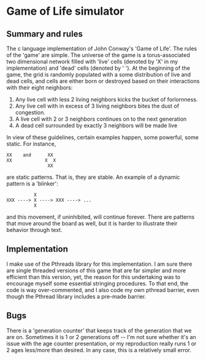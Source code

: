 # Game of Life simulator

## Summary and rules

The c language implementation of John Conway's 'Game of Life'. The rules of the
'game' are simple. The universe of the game is a torus-associated two dimensional network
filled with 'live' cells (denoted by 'X' in my implementation) and 'dead' cells (denoted
by ' '). At the beginning of the game, the grid is randomly populated with a some
distribution of live and dead cells, and cells are either born or destroyed based on
their interactions with their eight neighbors:

1. Any live cell with less 2 living neighbors kicks the bucket of forlornness.
2. Any live cell with in excess of 3 living neighbors bites the dust of congestion.
3. A live cell with 2 or 3 neighbors continues on to the next generation
4. A dead cell surrounded by exactly 3 neighbors will be made live

In view of these guidelines, certain examples happen, some powerful, some static. For instance,

    XX    and      XX
    XX            X  X
                   XX

are  static patterns. That is, they are stable. An example of a dynamic pattern is 
a 'blinker':

              X 
    XXX ----> X ----> XXX ----> ...
              X

and this movement, if uninhibited, will continue forever. There are patterns that move
around the board as well, but it is harder to illustrate their behavior through text.

## Implementation
I make use of the Pthreads library for this implementation. I am sure there are single
threaded versions of this game that are far simpler and more efficient than this version,
yet, the reason for this undertaking was to encourage myself some essential stringing procedures.
To that end, the code is way over-commented, and I also code my own pthread barrier, even
though the Pthread library includes a pre-made barrier.

## Bugs
There is a 'generation counter' that keeps track of the generation that we are on. 
Sometimes it is 1 or 2 generations off -- I'm not sure whether it's an issue with the 
age counter presentation, or my reproduction really runs 1 or 2 ages less/more
than desired. In any case, this is a relatively small error.
